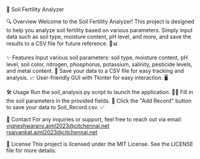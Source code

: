 🌱 Soil Fertility Analyzer

🔍 Overview
Welcome to the Soil Fertility Analyzer! This project is designed to help you analyze soil fertility based on various parameters. Simply input data such as soil type, moisture content, pH level, and more, and save the results to a CSV file for future reference. 🌾📊

✨ Features
Input various soil parameters: 
soil type, moisture content, pH level, soil color, nitrogen, phosphorus, potassium, salinity, pesticide levels, and metal content. 🌈
Save your data to a CSV file for easy tracking and analysis. 📈
User-friendly GUI with Tkinter for easy interaction. 🖥️

🛠️ Usage
Run the soil_analysis.py script to launch the application. 🏃‍♂️
Fill in the soil parameters in the provided fields. 📝
Click the "Add Record" button to save your data to Soil_Record.csv. ✅

📧 Contact
For any inquiries or support, feel free to reach out via email:
[vigneshwaranv.aiml2023@citchennai.net](mailto:vigneshwaranv.aiml2023@citchennai.net)
[rsaivankat.aiml2023@citchennai.net](mailto:rsaivankat.aiml2023@citchennai.net)

📜 License
This project is licensed under the MIT License. See the LICENSE file for more details.

